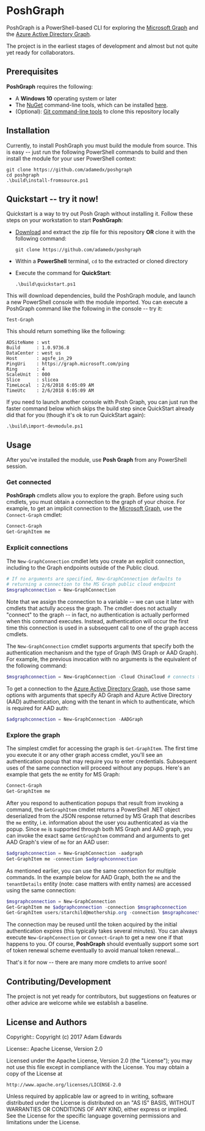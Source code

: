 PoshGraph
=========
PoshGraph is a PowerShell-based CLI for exploring the [Microsoft Graph](https://graph.microsoft.io/) and the [Azure Active Directory Graph](https://msdn.microsoft.com/Library/Azure/Ad/Graph/howto/azure-ad-graph-api-operations-overview).

The project is in the earliest stages of development and almost but not quite yet ready for collaborators.

## Prerequisites
**PoshGraph** requires the following:
* A **Windows 10** operating system or later
* The [NuGet](https://nuget.org) command-line tools, which can be installed [here](https://dist.nuget.org/win-x86-commandline/latest/nuget.exe).
* (Optional): [Git command-line tools](https://git-for-windows.github.io/) to clone this repository locally

## Installation
Currently, to install PoshGraph you must build the module from source. This is easy -- just run the following PowerShell commands to build and then install the module for your user PowerShell context:

    git clone https://github.com/adamedx/poshgraph
    cd poshgraph
    .\build\install-fromsource.ps1

## Quickstart -- try it now!
Quickstart is a way to try out Posh Graph without installing it. Follow these steps on your workstation to start **PoshGraph**:

* [Download](https://github.com/adamedx/poshgraph/archive/master.zip) and extract the zip file for this repository **OR** clone it with the following command:

  `git clone https://github.com/adamedx/poshgraph`

* Within a **PowerShell** terminal, `cd` to the extracted or cloned directory
* Execute the command for **QuickStart**:

  `.\build\quickstart.ps1`

This will download dependencies, build the PoshGraph module, and launch a new PowerShell console with the module imported. You can execute a PoshGraph command like the following in the console -- try it:

  `Test-Graph`

This should return something like the following:

    ADSiteName : wst
    Build      : 1.0.9736.8
    DataCenter : west us
    Host       : agsfe_in_29
    PingUri    : https://graph.microsoft.com/ping
    Ring       : 4
    ScaleUnit  : 000
    Slice      : slicea
    TimeLocal  : 2/6/2018 6:05:09 AM
    TimeUtc    : 2/6/2018 6:05:09 AM

If you need to launch another console with Posh Graph, you can just run the faster command below which skips the build step since QuickStart already did that for you (though it's ok to run QuickStart again):

    .\build\import-devmodule.ps1

## Usage
After you've installed the module, use **Posh Graph** from any PowerShell session.

### Get connected

**PoshGraph** cmdlets allow you to explore the graph. Before using such cmdlets, you must obtain a connection to the graph of your choice. For example, to get an implicit connection to the [Microsoft Graph](https://graph.microsoft.io/), use the `Connect-Graph` cmdlet:

```powershell
Connect-Graph
Get-GraphItem me
```

### Explicit connections
The `New-GraphConnection` cmdlet lets you create an explicit connection, including to the Graph endpoints outside of the Public cloud.

```powershell
# If no arguments are specified, New-GraphConnection defaults to
# returning a connection to the MS Graph public cloud endpoint
$msgraphconnection = New-GraphConnection
```

Note that we assign the connection to a variable -- we can use it later with cmdlets that actully access the graph. The cmdlet does not actually "connect" to the graph -- in fact, no authentication is actually performed when this command executes. Instead, authentication will occur the first time this connection is used in a subsequent call to one of the graph access cmdlets.

The `New-GraphConnection` cmdlet supports arguments that specify both the authentication mechanism and the type of Graph (MS Graph or AAD Graph). For example, the previous invocation with no arguments is the equivalent of the following command:

```powershell
$msgraphconnection = New-GraphConnection -Cloud ChinaCloud # connects to MS Graph in the China cloud
```

To get a connection to the [Azure Active Directory Graph](https://msdn.microsoft.com/Library/Azure/Ad/Graph/howto/azure-ad-graph-api-operations-overview), use those same options with arguments that specify AD Graph and Azure Active Directory (AAD) authentication, along with the tenant in which to authenticate, which is required for AAD auth:

```powershell
$adgraphconnection = New-GraphConnection -AADGraph
```

### Explore the graph
The simplest cmdlet for accessing the graph is `Get-GraphItem`. The first time you execute it or any other graph access cmdlet, you'll see an authentication popup that may require you to enter credentials. Subsequent uses of the same connection will proceed without any popups. Here's an example that gets the `me` entity for MS Graph:

```powershell
Connect-Graph
Get-GraphItem me
```

After you respond to authentication popups that result from invoking a command, the `GetGraphItem` cmdlet returns a PowerShell .NET object deserialized from the JSON response returned by MS Graph that describes the `me` entity, i.e. information about the user you authenticated as via the popup. Since `me` is supported through both MS Graph and AAD graph, you can invoke the exact same `GetGraphItem` command and arguments to get AAD Graph's view of `me` for an AAD user:

```powershell
$adgraphconnection = New-GraphConnection -aadgraph
Get-GraphItem me -connection $adgraphconnnection
```

As mentioned earlier, you can use the same connection for multiple commands. In the example below for AAD Graph, both the `me` and the `tenantDetails` entity (note: case matters with entity names) are accessed using the same connection:

```powershell
$msgraphconnection = New-GraphConnection
Get-GraphItem me $adgraphconnection -connection $msgraphconnection
Get-GraphItem users/starchild@mothership.org -connection $msgraphconection
```

The connection may be reused until the token acquired by the initial authentication expires (this typically takes several minutes). You can always execute `New-GraphConnection` or `Connect-Graph` to get a new one if that happens to you. Of course, **PoshGraph** should eventually support some sort of token renewal scheme eventually to avoid manual token renewal...

That's it for now -- there are many more cmdlets to arrive soon!

## Contributing/Development
The project is not yet ready for contributors, but suggestions on features or other advice are welcome while we establish a baseline.

License and Authors
-------------------
Copyright:: Copyright (c) 2017 Adam Edwards

License:: Apache License, Version 2.0

Licensed under the Apache License, Version 2.0 (the "License");
you may not use this file except in compliance with the License.
You may obtain a copy of the License at

    http://www.apache.org/licenses/LICENSE-2.0

Unless required by applicable law or agreed to in writing, software
distributed under the License is distributed on an "AS IS" BASIS,
WITHOUT WARRANTIES OR CONDITIONS OF ANY KIND, either express or implied.
See the License for the specific language governing permissions and
limitations under the License.

